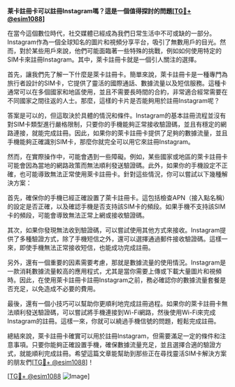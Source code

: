 **莱卡註冊卡可以註冊Instagram嗎？這是一個值得探討的問題[[TG💪+ @esim1088](https://t.me/s/esim1088)]**

在當今這個數位時代，社交媒體已經成為我們日常生活中不可或缺的一部分。Instagram作為一個全球知名的圖片和視頻分享平台，吸引了無數用戶的目光。然而，對於某些用戶來說，他們可能面臨著一些特殊的挑戰，例如如何使用特定的SIM卡來註冊Instagram。其中，萊卡註冊卡就是一個引人關注的選擇。

首先，讓我們先了解一下什麼是萊卡註冊卡。簡單來說，萊卡註冊卡是一種專門為旅行者設計的SIM卡，它提供了靈活的國際通話、數據流量以及短信服務。這種卡通常可以在多個國家和地區使用，並且不需要長時間的合約，非常適合經常需要在不同國家之間往返的人士。那麼，這樣的卡片是否能夠用於註冊Instagram呢？

答案是可以的，但這取決於具體的情況和條件。Instagram的基本註冊流程並沒有對SIM卡類型進行嚴格限制，只要你的手機能夠正常接收驗證碼，並且有穩定的網路連接，就能完成註冊。因此，如果你的萊卡註冊卡提供了足夠的數據流量，並且手機能夠正確識別SIM卡，那麼你就完全可以用它來註冊Instagram。

然而，在實際操作中，可能會遇到一些障礙。例如，某些國家或地區的萊卡註冊卡可能會因為當地的網路政策而無法順利發送驗證碼。此外，如果你的手機設定不正確，也可能導致無法正常使用萊卡註冊卡。針對這些情況，你可以嘗試以下幾種解決方案：

首先，確保你的手機已經正確設置了萊卡註冊卡。這包括檢查APN（接入點名稱）的設定是否正確，以及確認手機是否支持該SIM卡的頻段。如果手機不支持該SIM卡的頻段，可能會導致無法正常上網或接收驗證碼。

其次，如果你發現無法收到驗證碼，可以嘗試使用其他方式來接收。Instagram提供了多種驗證方式，除了手機短信之外，還可以選擇通過郵件接收驗證碼。這樣一來，即使手機無法正常接收短信，也能成功完成註冊。

另外，還有一個重要的因素需要考慮，那就是數據流量的使用情況。Instagram是一款消耗數據流量較高的應用程式，尤其是當你需要上傳或下載大量圖片和視頻時。因此，在使用萊卡註冊卡註冊Instagram之前，務必確認你的數據流量套餐是否充足，以免造成不必要的費用。

最後，還有一個小技巧可以幫助你更順利地完成註冊過程。如果你的萊卡註冊卡無法順利發送驗證碼，可以嘗試將手機連接到Wi-Fi網路，然後使用Wi-Fi來完成Instagram的註冊。這樣一來，你就可以繞過手機信號的問題，輕鬆完成註冊。

總結來說，萊卡註冊卡確實可以用於註冊Instagram，但需要滿足一定的條件和注意事項。只要你能夠正確設置手機，確保數據流量充足，並且選擇合適的驗證方式，就能順利完成註冊。希望這篇文章能幫助到那些正在尋找靈活SIM卡解決方案的朋友們[[TG💪+ @esim1088](https://t.me/s/esim1088)]！

[[TG💪+ @esim1088](https://t.me/s/esim1088) ![Image](https://i.postimg.cc/4NQfJmqS/Snipaste-2025-05-13-00-14-12.png)]